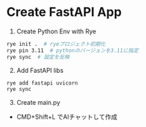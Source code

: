 # Create FastAPI App
1. Create Python Env with Rye
```bash
rye init .  # ryeプロジェクト初期化
rye pin 3.11  # pythonのバージョンを3.11に指定
rye sync  # 設定を反映
```

2. Add FastAPI libs
```bash
rye add fastapi uvicorn
rye sync
```

3. Create main.py
- CMD+Shift+L でAIチャットして作成
